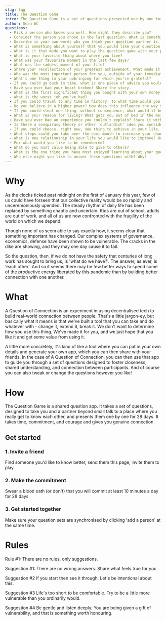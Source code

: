 ```yaml
---
slug: tqg
title: The Question Game
intro: The Question Game is a set of questions presented one by one for 28 days. It is designed to move you and a partner beyond small talk to a place where you really get to know each other. If you give it time, commitment, and courage, it will give you better connection with yourself and whomever you play it with.
author: Sean WC
questions:
  - Pick a person who knows you well. How might they describe you?
  - Consider the person you chose in the last question. What is something they don't know about you?
  - Describe in your own words who you think your question partner is.
  - What is something about yourself that you would like your question partner to know? What is something about yourself that you are nervous about them knowing?
  - What is it that made you want to play the question game with your partner?
  - What is your favorite thing about where you live?
  - What was your favourite moment in the last few days?
  - What was the saddest moment of your life?
  - Share your recollection of your greatest achievement. What made it so meaningful?
  - Who was the most important person for you, outside of your immediate family, growing up?
  - What's one thing in your upbringing for which you're grateful?
  - If you could go back in time, what is one piece of advice you would give your younger self?
  - Have you ever had your heart broken? Share the story.
  - What is the first significant thing you bought with your own money?
  - What is the worst job you've had?
  - If you could travel to any time in history, to what time would you travel and why?
  - Do you believe in a higher power? How does this influence the way you live?
  - If you could steal one thing, without consequence, what would it be?
  - What is your reason for living? What gets you out of bed in the morning?
  - Have you ever had an experience you couldn't explain? Share it with your partner (try to refrain from seeking to explain your partner's experience unless invited to do so).
  - Is there a conspiracy theory or other 'outlandish' idea you consider credible? Why?
  - If you could choose, right now, one thing to achieve in your life, what would it be and why?
  - What steps could you take over the next month to increase your chances of bringing that goal into reality? Talk with your partner about how they might support you in this.
  - What is one relationship in your life you would like to improve? How would you like it to change?
  - For what would you like to be remembered?
  - What do you most value being able to give to others?
  - What is the one thing you have most enjoyed learning about your questions partner? What is the one thing you have most enjoyed sharing?
  - Who else might you like to answer these questions with? Why?
---
```


# Why

As the clocks ticked past midnight on the first of January this year, few of us could have forseen that our collective reality would be so rapidly and unceremoniously upended. The steady rhythm of daily life has been replaced by something chaotic and uncertain. Kids are out of school, adults are out of work, and all of us are now confronted with the fragility of the world on which we depend.

Though none of us seem able to say exactly how, it seems clear that something important has changed. Our complex systems of governance, economics, defense have been shown to be vulnerable. The cracks in the dike are showing, and they may one day cause it to fail.

So the question, then, if we do not have the safety that centuries of long work has sought to bring us, is 'what do we have?'. The answer, as ever, is 'each other'. And so it seems there may be few better ways to spend some of the productive energy liberated by this pandemic than by building better connection with one another.

# What

A Question of Connection is an experiment in using decentralised tech to build real-world connection between people. That's a little jargon-ey, but basically what it means is that we've built a tool that you can take and do whatever with - change it, extend it, break it. We don't want to determine how you use this thing. We've made it for you, and we just hope that you like it and get some value from using it.

A little more concretely, it's kind of like a tool where you can put in your own details and generate your own app, which you can then share with your friends. In the case of A Question of Connection, you can then use that app to guide you through a set of questions designed to foster closeness, shared understanding, and connection between participants. And of course you can also tweak or change the questions however you like!

# How

The Question Game is a shared question app. It takes a set of questions, designed to take you and a partner beyond small talk to a place where you really get to know each other, and presents them one by one for 28 days. It takes time, commitment, and courage and gives you genuine connection.

## Get started

### 1. Invite a friend

Find someone you'd like to know better, send them this page, invite them to play.

### 2. Make the commitment

Swear a blood oath (or don't) that you will commit at least 10 minutes a day for 28 days.

### 3. Get started together

Make sure your question sets are synchronised by clicking 'add a person' at the same time.

# Rules

Rule #1:
There are no rules, only suggestions.

Suggestion #1:
There are no wrong answers. Share what feels true for you.

Suggestion #2
If you start then see it through. Let's be intentional about this.

Suggestion #3
Life's too short to be comfortable. Try to be a little more vulnerable than you ordinarily would.

Suggestion #4
Be gentle and listen deeply. You are being given a gift of vulnerability, and that is something worth honouring.
